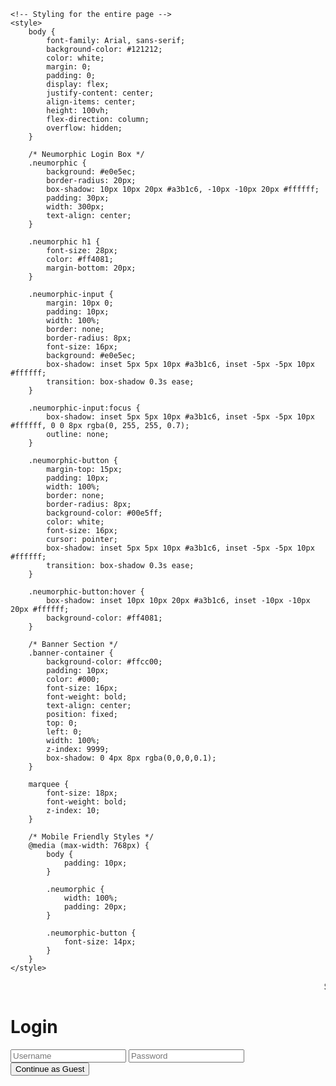 
<html lang="en">
<head>
    <meta name="google-site-verification" content="F1L0xfSoJ09Jp0SjvlmTnzkWK_fuYyhBw36QvRdDGwM" />
    <meta charset="UTF-8" />
    <meta name="viewport" content="width=device-width, initial-scale=1.0" />
    <title>AcademeForge</title>

    <!-- Styling for the entire page -->
    <style>
        body {
            font-family: Arial, sans-serif;
            background-color: #121212;
            color: white;
            margin: 0;
            padding: 0;
            display: flex;
            justify-content: center;
            align-items: center;
            height: 100vh;
            flex-direction: column;
            overflow: hidden;
        }

        /* Neumorphic Login Box */
        .neumorphic {
            background: #e0e5ec;
            border-radius: 20px;
            box-shadow: 10px 10px 20px #a3b1c6, -10px -10px 20px #ffffff;
            padding: 30px;
            width: 300px;
            text-align: center;
        }

        .neumorphic h1 {
            font-size: 28px;
            color: #ff4081;
            margin-bottom: 20px;
        }

        .neumorphic-input {
            margin: 10px 0;
            padding: 10px;
            width: 100%;
            border: none;
            border-radius: 8px;
            font-size: 16px;
            background: #e0e5ec;
            box-shadow: inset 5px 5px 10px #a3b1c6, inset -5px -5px 10px #ffffff;
            transition: box-shadow 0.3s ease;
        }

        .neumorphic-input:focus {
            box-shadow: inset 5px 5px 10px #a3b1c6, inset -5px -5px 10px #ffffff, 0 0 8px rgba(0, 255, 255, 0.7);
            outline: none;
        }

        .neumorphic-button {
            margin-top: 15px;
            padding: 10px;
            width: 100%;
            border: none;
            border-radius: 8px;
            background-color: #00e5ff;
            color: white;
            font-size: 16px;
            cursor: pointer;
            box-shadow: inset 5px 5px 10px #a3b1c6, inset -5px -5px 10px #ffffff;
            transition: box-shadow 0.3s ease;
        }

        .neumorphic-button:hover {
            box-shadow: inset 10px 10px 20px #a3b1c6, inset -10px -10px 20px #ffffff;
            background-color: #ff4081;
        }

        /* Banner Section */
        .banner-container {
            background-color: #ffcc00;
            padding: 10px;
            color: #000;
            font-size: 16px;
            font-weight: bold;
            text-align: center;
            position: fixed;
            top: 0;
            left: 0;
            width: 100%;
            z-index: 9999;
            box-shadow: 0 4px 8px rgba(0,0,0,0.1);
        }

        marquee {
            font-size: 18px;
            font-weight: bold;
            z-index: 10;
        }

        /* Mobile Friendly Styles */
        @media (max-width: 768px) {
            body {
                padding: 10px;
            }

            .neumorphic {
                width: 100%;
                padding: 20px;
            }

            .neumorphic-button {
                font-size: 14px;
            }
        }
    </style>
</head>
<body>

<!-- Banner Section -->
<div class="banner-container">
    <marquee behavior="scroll" direction="left">
        Stay Tuned For more updates
        <a href="https://t.me/AcademeForge" target="_blank" style="color: #ff4081; text-decoration: underline;">Join our Telegram group</a> 🌟
    </marquee>
</div>

<!-- Neumorphic Login Box -->
<div class="neumorphic" id="loginContainer">
    <h1>Login</h1>
    <input type="text" class="neumorphic-input" placeholder="Username" />
    <input type="password" class="neumorphic-input" placeholder="Password" />
    <button class="neumorphic-button" onclick="continueAsGuest()">Continue as Guest</button>
</div>

<!-- Back Button -->
<button class="back-button" id="backButton" onclick="goBack()" style="display: none;">Back</button>

<!-- Class Selection Page -->
<div class="container hidden" id="classContainer" style="display: none;">
    <h2>Select Your Class</h2>
    <div class="option" onclick="selectClass(1)">Class 1</div>
    <div class="option" onclick="selectClass(2)">Class 2</div>
    <div class="option" onclick="selectClass(3)">Class 3</div>
    <div class="option" onclick="selectClass(4)">Class 4</div>
    <div class="option" onclick="selectClass(5)">Class 5</div>
    <div class="option" onclick="selectClass(6)">Class 6</div>
    <div class="option" onclick="selectClass(7)">Class 7</div>
    <div class="option" onclick="selectClass(8)">Class 8</div>
</div>

<!-- Subjects Page -->
<div class="container hidden" id="subjectContainer" style="display: none;">
    <h2>Subjects</h2>
    <div id="subjectsList"></div>
</div>


<!-- JavaScript to Open and Close Pop-up -->
<script>
    let currentPage = 'login';
    let selectedClass = null;

    function showPage(page) {
        document.getElementById(`${currentPage}Container`).style.display = 'none';
        document.getElementById(`${page}Container`).style.display = 'block';
        document.getElementById('backButton').style.display = (page !== 'login') ? 'block' : 'none';
        currentPage = page;
    }

    function continueAsGuest() {
        showPage('class');
    }

    function selectClass(cls) {
        selectedClass = cls;
        loadSubjects(cls);
    }

    function loadSubjects(cls) {
        const subjectsList = document.getElementById('subjectsList');
        subjectsList.innerHTML = '';

        const subjectLinks = {
            1: {
                "Hindi Grammar": "#",
                "English Grammar": "#",
                "Math": "#",
                "Science": "#",
                "General Knowledge": "#"
            },
            2: {
                "Hindi Grammar": "#",
                "English Grammar": "#",
                "Math": "#",
                "Science": "#",
                "General Knowledge": "#"
            },
            3: {
                "Hindi Grammar": "#",
                "English Grammar": "#",
                "Math": "#",
                "Science": "#",
                "General Knowledge": "#"
            },
            4: {
                "Hindi Grammar": "#",
                "English Grammar": "#",
                "Math": "#",
                "Science": "#",
                "General Knowledge": "#"
            },
            5: {
                "Hindi Grammar": "#",
                "English Grammar": "#",
                "Math": "#",
                "Science": "#",
                "General Knowledge": "#"
            },
            6: {
                "Hindi Grammar": "#",
                "English Grammar": "#",
                "Math": "#",
                "Science": "#",
                "General Knowledge": "#"
            },
            7: {
                "Hindi Grammar": "#",
                "English Grammar": "#",
                "Math": "#",
                "Science": "#",
                "General Knowledge": "#"
            },
            8: {
                "Hindi Grammar": "#",
                "English Grammar": "#",
                "Math": "#",
                "Science": "#",
                "General Knowledge": "#"
            }
        };

        const links = subjectLinks[cls] || {};
        for (const [subject, link] of Object.entries(links)) {
            subjectsList.innerHTML += `
                <div class="option">
                    ${subject}
                    <button class="access-button" onclick="window.open('${link}', '_blank')">Access Notes</button>
                </div>
            `;
        }
        showPage('subject');
    }

    function goBack() {
        if (currentPage === 'subject') showPage('class');
        else if (currentPage === 'class') showPage('login');
    }

    function openAboutUs() {
        document.getElementById('aboutUsPopup').classList.remove('hidden');
    }

    function closeAboutUs() {
        document.getElementById('aboutUsPopup').classList.add('hidden');
    }

    window.onload = () => {
        showPage('login');
    };
</script>

</body>
</html>